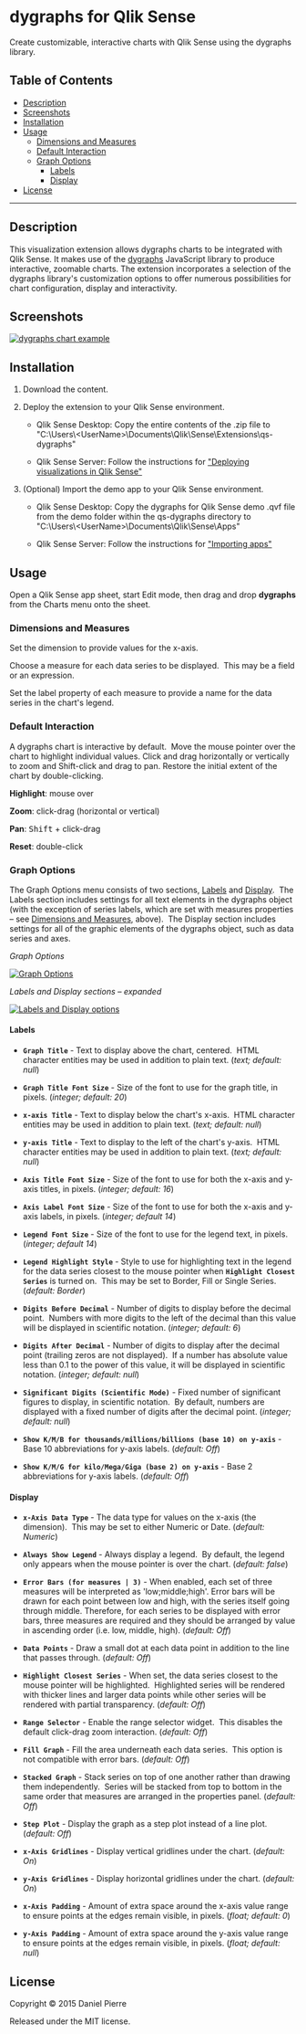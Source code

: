 # dygraphs for Qlik Sense

Create customizable, interactive charts with Qlik Sense using the dygraphs library.

## Table of Contents

- [Description](#description)
- [Screenshots](#screenshots)
- [Installation](#installation)
- [Usage](#usage)
  - [Dimensions and Measures](#dimensions-and-measures)
  - [Default Interaction](#default-interaction)
  - [Graph Options](#graph-options)
    - [Labels](#labels)
    - [Display](#display)
- [License](#license)

***

## Description

This visualization extension allows dygraphs charts to be integrated with Qlik Sense.  It makes use of the [dygraphs](http://dygraphs.com/) JavaScript library to produce interactive, zoomable charts.  The extension incorporates a selection of the dygraphs library's customization options to offer numerous possibilities for chart configuration, display and interactivity.

## Screenshots

[![dygraphs chart example](img/example_dygraphs_chart.png)](#screenshots)

## Installation

1. Download the content.
2. Deploy the extension to your Qlik Sense environment.
   * Qlik Sense Desktop:
     Copy the entire contents of the .zip file to <br />
     "C:\\Users\\\<UserName\>\\Documents\\Qlik\\Sense\\Extensions\\qs-dygraphs"

   * Qlik Sense Server:
     Follow the instructions for ["Deploying visualizations in Qlik Sense"](http://help.qlik.com/sense/2.0/en-US/developer/#../Subsystems/Extensions/Content/Howtos/deploy-extensions.htm%3FTocPath%3DBuilding%2520visualization%2520extensions|Working%2520with%2520visualization%2520extensions|_____9)

3. (Optional) Import the demo app to your Qlik Sense environment.
   * Qlik Sense Desktop:
     Copy the dygraphs for Qlik Sense demo .qvf file from the demo folder within the qs-dygraphs directory to <br />
     "C:\\Users\\\<UserName>\\Documents\\Qlik\\Sense\\Apps"

   * Qlik Sense Server:
     Follow the instructions for ["Importing apps"](http://help.qlik.com/sense/2.0/en-US/online/#../Subsystems/ManagementConsole/Content/import-apps.htm%3FTocPath%3DAdministering%2520Qlik%2520Sense%7CManaging%2520a%2520Qlik%2520Sense%2520site%7CManaging%2520QMC%2520resources%7CManaging%2520apps%7C_____1)

## Usage

Open a Qlik Sense app sheet, start Edit mode, then drag and drop **dygraphs** from the Charts menu onto the sheet.

### Dimensions and Measures
Set the dimension to provide values for the x-axis.

Choose a measure for each data series to be displayed.&nbsp;&nbsp;This may be a field or an expression.

Set the label property of each measure to provide a name for the data series in the chart's legend.

### Default Interaction

A dygraphs chart is interactive by default.&nbsp;&nbsp;Move the mouse pointer over the chart to highlight individual values.  Click and drag horizontally or vertically to zoom and Shift-click and drag to pan.  Restore the initial extent of the chart by double-clicking.

**Highlight**: mouse over

**Zoom**: click-drag (horizontal or vertical)

**Pan**: <kbd>Shift</kbd> + click-drag

**Reset**: double-click

### Graph Options
The Graph Options menu consists of two sections, [Labels](#labels) and [Display](#display).&nbsp;&nbsp;The Labels section includes settings for all text elements in the dygraphs object (with the exception of series labels, which are set with measures properties &ndash; see [Dimensions and Measures](#dimensions-and-measures), above).&nbsp;&nbsp;The Display section includes settings for all of the graphic elements of the dygraphs object, such as data series and axes.

_Graph Options_

[![Graph Options](img/props_GraphOptions.png)](#graph-options)

_Labels and Display sections &ndash; expanded_

[![Labels and Display options](img/props_GraphOptions_Labels_Display.png)](#labels)


#### Labels

* **`Graph Title`** - Text to display above the chart, centered.&nbsp;&nbsp;HTML character entities may be used in addition to plain text.  (_text; default: null_)

* **`Graph Title Font Size`** - Size of the font to use for the graph title, in pixels. (_integer; default: 20_)

* **`x-axis Title`** - Text to display below the chart's x-axis.&nbsp;&nbsp;HTML character entities may be used in addition to plain text. (_text; default: null_)

* **`y-axis Title`** - Text to display to the left of the chart's y-axis.&nbsp;&nbsp;HTML character entities may be used in addition to plain text. (_text; default: null_)

* **`Axis Title Font Size`** - Size of the font to use for both the x-axis and y-axis titles, in pixels. (_integer; default: 16_)

* **`Axis Label Font Size`** - Size of the font to use for both the x-axis and y-axis labels, in pixels. (_integer; default 14_)

* **`Legend Font Size`** - Size of the font to use for the legend text, in pixels. (_integer; default 14_)

* **`Legend Highlight Style`** - Style to use for highlighting text in the legend for the data series closest to the mouse pointer when **`Highlight Closest Series`** is turned on.&nbsp;&nbsp;This may be set to Border, Fill or Single Series. (_default: Border_)

* **`Digits Before Decimal`** - Number of digits to display before the decimal point.&nbsp;&nbsp;Numbers with more digits to the left of the decimal than this value will be displayed in scientific notation.
(_integer; default: 6_)

* **`Digits After Decimal`** - Number of digits to display after the decimal point (trailing zeros are not displayed).&nbsp;&nbsp;If a number has absolute value less than 0.1 to the power of this value, it will be displayed in scientific notation. (_integer; default: null_)

* **`Significant Digits (Scientific Mode)`** - Fixed number of significant figures to display, in scientific notation.&nbsp;&nbsp;By default, numbers are displayed with a fixed number of digits after the decimal point. (_integer; default: null_)

* **`Show K/M/B for thousands/millions/billions (base 10) on y-axis`** - Base 10 abbreviations for y-axis labels. (_default: Off_)

* **`Show K/M/G for kilo/Mega/Giga (base 2) on y-axis`** - Base 2 abbreviations for y-axis labels. (_default: Off_)

#### Display

* **`x-Axis Data Type`** - The data type for values on the x-axis (the dimension).&nbsp;&nbsp;This may be set to either Numeric or Date.
(_default: Numeric_)

* **`Always Show Legend`** - Always display a legend.&nbsp;&nbsp;By default, the legend only appears when the mouse pointer is over the chart.
(_default: false_)

* **`Error Bars (for measures | 3)`** - When enabled, each set of three measures will be interpreted as 'low;middle;high'. Error bars will be drawn for each point between low and high, with the series itself going through middle.  Therefore, for each series to be displayed with error bars, three measures are required and they should be arranged by value in ascending order (i.e. low, middle, high).
(_default: Off_)

* **`Data Points`** - Draw a small dot at each data point in addition to the line that passes through.
(_default: Off_)

* **`Highlight Closest Series`** - When set, the data series closest to the mouse pointer will be highlighted.&nbsp;&nbsp;Highlighted series will be rendered with thicker lines and larger data points while other series will be rendered with partial transparency.
(_default: Off_)

* **`Range Selector`** - Enable the range selector widget.&nbsp;&nbsp;This disables the default click-drag zoom interaction.
(_default: Off_)

* **`Fill Graph`** - Fill the area underneath each data series.&nbsp;&nbsp;This option is not compatible with error bars.
(_default: Off_)

* **`Stacked Graph`** - Stack series on top of one another rather than drawing them independently.&nbsp;&nbsp;Series will be stacked from top to bottom in the same order that measures are arranged in the properties panel.
(_default: Off_)

* **`Step Plot`** - Display the graph as a step plot instead of a line plot.
(_default: Off_)

* **`x-Axis Gridlines`** - Display vertical gridlines under the chart.
(_default: On_)

* **`y-Axis Gridlines`** - Display horizontal gridlines under the chart.
(_default: On_)

* **`x-Axis Padding`** - Amount of extra space around the x-axis value range to ensure points at the edges remain visible, in pixels.
(_float; default: 0_)

* **`y-Axis Padding`** - Amount of extra space around the y-axis value range to ensure points at the edges remain visible, in pixels.
(_float; default: null_)

## License

Copyright © 2015 Daniel Pierre

Released under the MIT license.